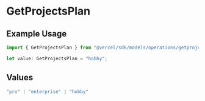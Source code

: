 # GetProjectsPlan

## Example Usage

```typescript
import { GetProjectsPlan } from "@vercel/sdk/models/operations/getprojects.js";

let value: GetProjectsPlan = "hobby";
```

## Values

```typescript
"pro" | "enterprise" | "hobby"
```